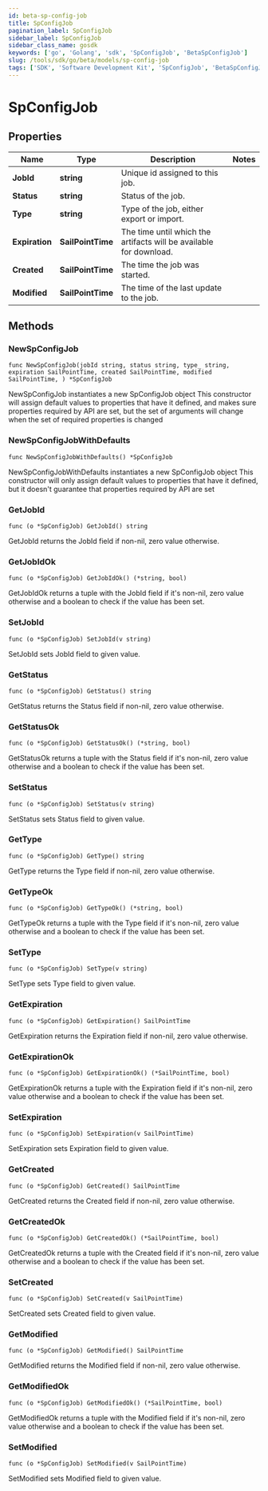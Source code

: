 ```yaml
---
id: beta-sp-config-job
title: SpConfigJob
pagination_label: SpConfigJob
sidebar_label: SpConfigJob
sidebar_class_name: gosdk
keywords: ['go', 'Golang', 'sdk', 'SpConfigJob', 'BetaSpConfigJob'] 
slug: /tools/sdk/go/beta/models/sp-config-job
tags: ['SDK', 'Software Development Kit', 'SpConfigJob', 'BetaSpConfigJob']
---
```


# SpConfigJob

## Properties

Name | Type | Description | Notes
------------ | ------------- | ------------- | -------------
**JobId** | **string** | Unique id assigned to this job. | 
**Status** | **string** | Status of the job. | 
**Type** | **string** | Type of the job, either export or import. | 
**Expiration** | **SailPointTime** | The time until which the artifacts will be available for download. | 
**Created** | **SailPointTime** | The time the job was started. | 
**Modified** | **SailPointTime** | The time of the last update to the job. | 

## Methods

### NewSpConfigJob

`func NewSpConfigJob(jobId string, status string, type_ string, expiration SailPointTime, created SailPointTime, modified SailPointTime, ) *SpConfigJob`

NewSpConfigJob instantiates a new SpConfigJob object
This constructor will assign default values to properties that have it defined,
and makes sure properties required by API are set, but the set of arguments
will change when the set of required properties is changed

### NewSpConfigJobWithDefaults

`func NewSpConfigJobWithDefaults() *SpConfigJob`

NewSpConfigJobWithDefaults instantiates a new SpConfigJob object
This constructor will only assign default values to properties that have it defined,
but it doesn't guarantee that properties required by API are set

### GetJobId

`func (o *SpConfigJob) GetJobId() string`

GetJobId returns the JobId field if non-nil, zero value otherwise.

### GetJobIdOk

`func (o *SpConfigJob) GetJobIdOk() (*string, bool)`

GetJobIdOk returns a tuple with the JobId field if it's non-nil, zero value otherwise
and a boolean to check if the value has been set.

### SetJobId

`func (o *SpConfigJob) SetJobId(v string)`

SetJobId sets JobId field to given value.


### GetStatus

`func (o *SpConfigJob) GetStatus() string`

GetStatus returns the Status field if non-nil, zero value otherwise.

### GetStatusOk

`func (o *SpConfigJob) GetStatusOk() (*string, bool)`

GetStatusOk returns a tuple with the Status field if it's non-nil, zero value otherwise
and a boolean to check if the value has been set.

### SetStatus

`func (o *SpConfigJob) SetStatus(v string)`

SetStatus sets Status field to given value.


### GetType

`func (o *SpConfigJob) GetType() string`

GetType returns the Type field if non-nil, zero value otherwise.

### GetTypeOk

`func (o *SpConfigJob) GetTypeOk() (*string, bool)`

GetTypeOk returns a tuple with the Type field if it's non-nil, zero value otherwise
and a boolean to check if the value has been set.

### SetType

`func (o *SpConfigJob) SetType(v string)`

SetType sets Type field to given value.


### GetExpiration

`func (o *SpConfigJob) GetExpiration() SailPointTime`

GetExpiration returns the Expiration field if non-nil, zero value otherwise.

### GetExpirationOk

`func (o *SpConfigJob) GetExpirationOk() (*SailPointTime, bool)`

GetExpirationOk returns a tuple with the Expiration field if it's non-nil, zero value otherwise
and a boolean to check if the value has been set.

### SetExpiration

`func (o *SpConfigJob) SetExpiration(v SailPointTime)`

SetExpiration sets Expiration field to given value.


### GetCreated

`func (o *SpConfigJob) GetCreated() SailPointTime`

GetCreated returns the Created field if non-nil, zero value otherwise.

### GetCreatedOk

`func (o *SpConfigJob) GetCreatedOk() (*SailPointTime, bool)`

GetCreatedOk returns a tuple with the Created field if it's non-nil, zero value otherwise
and a boolean to check if the value has been set.

### SetCreated

`func (o *SpConfigJob) SetCreated(v SailPointTime)`

SetCreated sets Created field to given value.


### GetModified

`func (o *SpConfigJob) GetModified() SailPointTime`

GetModified returns the Modified field if non-nil, zero value otherwise.

### GetModifiedOk

`func (o *SpConfigJob) GetModifiedOk() (*SailPointTime, bool)`

GetModifiedOk returns a tuple with the Modified field if it's non-nil, zero value otherwise
and a boolean to check if the value has been set.

### SetModified

`func (o *SpConfigJob) SetModified(v SailPointTime)`

SetModified sets Modified field to given value.



